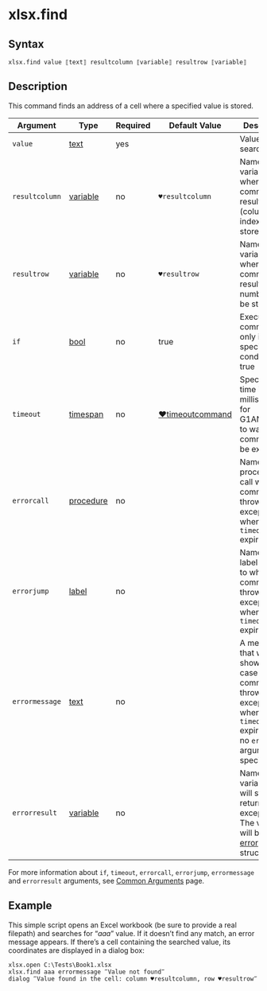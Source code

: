 # xlsx.find

## Syntax

```G1ANT
xlsx.find value ⟦text⟧ resultcolumn ⟦variable⟧ resultrow ⟦variable⟧
```

## Description

This command finds an address of a cell where a specified value is stored.

| Argument | Type | Required | Default Value | Description |
| -------- | ---- | -------- | ------------- | ----------- |
|`value`| [text](](https://manual.g1ant.com/link/G1ANT.Language/G1ANT.Language/Structures/TextStructure.md)) | yes  | | Value to be searched for |
| `resultcolumn` | [variable](](https://manual.g1ant.com/link/G1ANT.Language/G1ANT.Language/Structures/VariableStructure.md)) | no       | `♥resultcolumn`                                           | Name of a variable where the command's result (column index) will be stored |
| `resultrow` | [variable](](https://manual.g1ant.com/link/G1ANT.Language/G1ANT.Language/Structures/VariableStructure.md)) | no       | `♥resultrow`                                         | Name of a variable where the command's result (row number) will be stored |
| `if`           | [bool](](https://manual.g1ant.com/link/G1ANT.Language/G1ANT.Language/Structures/BooleanStructure.md)) | no       | true                                                        | Executes the command only if a specified condition is true   |
| `timeout`      | [timespan](](https://manual.g1ant.com/link/G1ANT.Language/G1ANT.Language/Structures/TimeSpanStructure.md)) | no       | [♥timeoutcommand](](https://manual.g1ant.com/link/G1ANT.Language/G1ANT.Addon.Core/Variables/TimeoutCommandVariable.md)) | Specifies time in milliseconds for G1ANT.Robot to wait for the command to be executed |
| `errorcall`    | [procedure](](https://manual.g1ant.com/link/G1ANT.Language/G1ANT.Language/Structures/ProcedureStructure.md)) | no       |                                                             | Name of a procedure to call when the command throws an exception or when a given `timeout` expires |
| `errorjump`    | [label](](https://manual.g1ant.com/link/G1ANT.Language/G1ANT.Language/Structures/LabelStructure.md)) | no       |                                                             | Name of the label to jump to when the command throws an exception or when a given `timeout` expires |
| `errormessage` | [text](](https://manual.g1ant.com/link/G1ANT.Language/G1ANT.Language/Structures/TextStructure.md)) | no       |                                                             | A message that will be shown in case the command throws an exception or when a given `timeout` expires, and no `errorjump` argument is specified |
| `errorresult`  | [variable](](https://manual.g1ant.com/link/G1ANT.Language/G1ANT.Language/Structures/VariableStructure.md)) | no       |                                                             | Name of a variable that will store the returned exception. The variable will be of [error](](https://manual.g1ant.com/link/G1ANT.Language/G1ANT.Language/Structures/ErrorStructure.md)) structure  |

For more information about `if`, `timeout`, `errorcall`, `errorjump`, `errormessage` and `errorresult` arguments, see [Common Arguments](https://github.com/G1ANT-Robot/G1ANT.Manual/blob/develop/appendices/common-arguments.md) page.

## Example

This simple script opens an Excel workbook (be sure to provide a real filepath) and searches for “*aaa*” value. If it doesn’t find any match, an error message appears. If there’s a cell containing the searched value, its coordinates are displayed in a dialog box:

```G1ANT
xlsx.open C:\Tests\Book1.xlsx
xlsx.find aaa errormessage ‴Value not found‴
dialog ‴Value found in the cell: column ♥resultcolumn, row ♥resultrow‴
```

